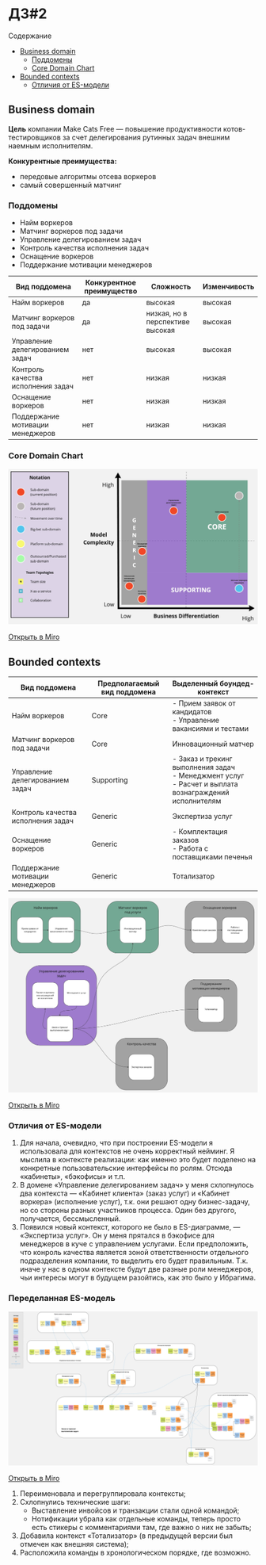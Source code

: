 # ДЗ#2

Содержание
- [Business domain](#business-domain)
  - [Поддомены](#поддомены)
  - [Core Domain Chart](#core-domain-chart)
- [Bounded contexts](#bounded-contexts)
  - [Отличия от ES-модели](#отличия-от-es-модели)

## Business domain
**Цель** компании Make Cats Free — повышение продуктивности котов-тестировщиков за счет делегирования рутинных задач
внешним наемным исполнителям.

**Конкурентные преимущества:**
- передовые алгоритмы отсева воркеров
- самый совершенный матчинг

### Поддомены
- Найм воркеров
- Матчинг воркеров под задачи
- Управление делегированием задач
- Контроль качества исполнения задач
- Оснащение воркеров
- Поддержание мотивации менеджеров

| Вид поддомена                      | Конкурентное преимущество | Сложность                        | Изменчивость |
|------------------------------------|---------------------------|----------------------------------|--------------|
| Найм воркеров                      | да                        | высокая                          | высокая      |
| Матчинг воркеров под задачи        | да                        | низкая, но в перспективе высокая | высокая      |
| Управление делегированием задач    | нет                       | высокая                          | высокая      |
| Контроль качества исполнения задач | нет                       | низкая                           | низкая       |
| Оснащение воркеров                 | нет                       | низкая                           | низкая       |
| Поддержание мотивации менеджеров   | нет                       | низкая                           | низкая       |

### Core Domain Chart

![Core domain chart](https://github.com/foxy-eyed/mcf-project/blob/hw-2/homework-2/img/core_domain_chart.jpg)

[Открыть в Miro](https://miro.com/app/board/uXjVNJgr-44=/?moveToWidget=3458764571280237351&cot=14)

## Bounded contexts

| Вид поддомена                      | Предполагаемый вид поддомена | Выделенный боундед-контекст                                                                                |
|------------------------------------|------------------------------|------------------------------------------------------------------------------------------------------------|
| Найм воркеров                      | Core                         | - Прием заявок от кандидатов<br>- Управление вакансиями и тестами                                          |
| Матчинг воркеров под задачи        | Core                         | Инновационный матчер                                                                                       |
| Управление делегированием задач    | Supporting                   | - Заказ и трекинг выполнения задач<br>- Менеджмент услуг<br>- Расчет и выплата вознаграждений исполнителям |
| Контроль качества исполнения задач | Generic                      | Экспертиза услуг                                                                                           |
| Оснащение воркеров                 | Generic                      | - Комплектация заказов<br>- Работа с поставщиками печенья                                                  |
| Поддержание мотивации менеджеров   | Generic                      | Тотализатор                                                                                                |

![Bounded contexts scheme](https://github.com/foxy-eyed/mcf-project/blob/hw-2/homework-2/img/bounded_contexts.jpg)

[Открыть в Miro](https://miro.com/app/board/uXjVNJgr-44=/?moveToWidget=3458764571330933669&cot=14)

### Отличия от ES-модели
1. Для начала, очевидно, что при построении ES-модели я использовала для контекстов не очень корректный нейминг.
Я мыслила в контексте реализации: как именно это будет поделено на конкретные пользовательские интерфейсы по ролям.
Отсюда «кабинеты», «бэкофисы» и т.п.
2. В домене «Управление делегированием задач» у меня схлопнулось два контекста — «Кабинет клиента» (заказ услуг)
и «Кабинет воркера» (исполнение услуг), т.к. они решают одну бизнес-задачу, но со стороны разных участников процесса.
Один без другого, получается, бессмысленный.
3. Появился новый контекст, которого не было в ES-диаграмме, — «Экспертиза услуг». Он у меня прятался в бэкофисе для
менеджеров в куче с управлением услугами. Если предположить, что конроль качества является зоной ответственности
отдельного подразделения компании, то выделить его будет правильным. Т.к. иначе у нас в одном контексте будут две
разные роли менеджеров, чьи интересы могут в будущем разойтись, как это было у Ибрагима.

### Переделанная ES-модель

![ES model](https://github.com/foxy-eyed/mcf-project/blob/hw-2/homework-2/img/es_diagram.jpg)

[Открыть в Miro](https://miro.com/app/board/uXjVNJgr-44=/?moveToWidget=3458764571431659496&cot=14)

1. Переименовала и перегруппировала контексты;
2. Схлопнулись технические шаги:
   - Выставление инвойсов и транзакции стали одной командой;
   - Нотификации убрала как отдельные команды, теперь просто есть стикеры с комментариями там, где важно о них не забыть;
3. Добавила контекст «Тотализатор» (в предыдущей версии был отмечен как внешняя система);
4. Расположила команды в хронологическом порядке, где возможно.
